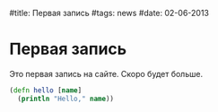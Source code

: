#title: Первая запись
#tags: news
#date: 02-06-2013


# Первая запись

Это первая запись на сайте. Скоро будет больше.

```clojure
(defn hello [name]
  (println "Hello," name))
```
